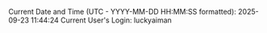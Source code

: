 Current Date and Time (UTC - YYYY-MM-DD HH:MM:SS formatted): 2025-09-23 11:44:24
Current User's Login: luckyaiman
